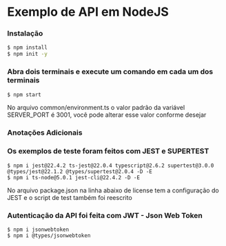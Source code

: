 # Exemplo de API em NodeJS

### Instalação

```sh
$ npm install
$ npm init -y
```

### Abra dois terminais e execute um comando em cada um dos terminais


```sh
$ npm start
```

No arquivo common/environment.ts o valor padrão da variável SERVER_PORT é 3001, você pode alterar esse valor conforme desejar



### Anotações Adicionais


### Os exemplos de teste foram feitos com JEST e SUPERTEST

```
$ npm i jest@22.4.2 ts-jest@22.0.4 typescript@2.6.2 supertest@3.0.0 @types/jest@22.1.2 @types/supertest@2.0.4 -D -E
$ npm i ts-node@5.0.1 jest-cli@22.4.2 -D -E
```

No arquivo package.json na linha abaixo de license tem a configuração do JEST e o script de test também foi reescrito


### Autenticação da API foi feita com JWT - Json Web Token

```
$ npm i jsonwebtoken
$ npm i @types/jsonwebtoken
```
